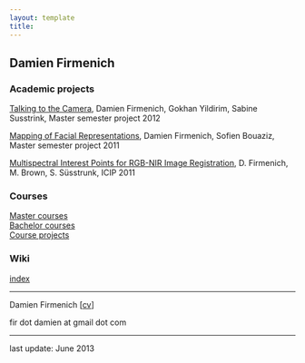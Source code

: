 ```yaml
---
layout: template
title: 
---
```


## Damien Firmenich

### Academic projects

[Talking to the Camera](), Damien Firmenich, Gokhan Yildirim, Sabine Susstrink, Master semester project 2012

[Mapping of Facial Representations](projects/faces), Damien Firmenich, Sofien Bouaziz, Master semester project 2011

[Multispectral Interest Points for RGB-NIR Image Registration](projects/features), D. Firmenich, M. Brown, S. Süsstrunk, ICIP 2011



### Courses

[Master courses](courses/master.html)  
[Bachelor courses](courses/bachelor.html)  
[Course projects](courses/projects.html)  


### Wiki

[index](wiki/)  

----

Damien Firmenich [[cv]()]

fir dot damien at gmail dot com

----

last update: June 2013
